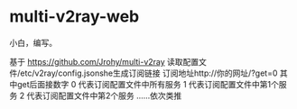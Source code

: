 # multi-v2ray-web
小白，编写。

基于 https://github.com/Jrohy/multi-v2ray
读取配置文件/etc/v2ray/config.jsonshe生成订阅链接
订阅地址http://你的网址/?get=0
其中get后面接数字
0 代表订阅配置文件中所有服务
1 代表订阅配置文件中第1个服务
2 代表订阅配置文件中第2个服务
......依次类推
